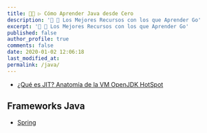```yaml
---
title: 👨‍🚀 ▷ Cómo Aprender Java desde Cero
description: '🔨 🐍 Los Mejores Recursos con los que Aprender Go'
excerpt: '🔨 🐍 Los Mejores Recursos con los que Aprender Go'
published: false
author_profile: true
comments: false
date: 2020-01-02 12:06:18
last_modified_at: 
permalink: /java/
---
```


* [¿Qué es JIT? Anatomía de la VM OpenJDK HotSpot](https://www.infoq.com/articles/OpenJDK-HotSpot-What-the-JIT/)

## Frameworks Java

* [Spring](https://openwebinars.net/blog/conoce-que-es-spring-framework-y-por-que-usarlo/)